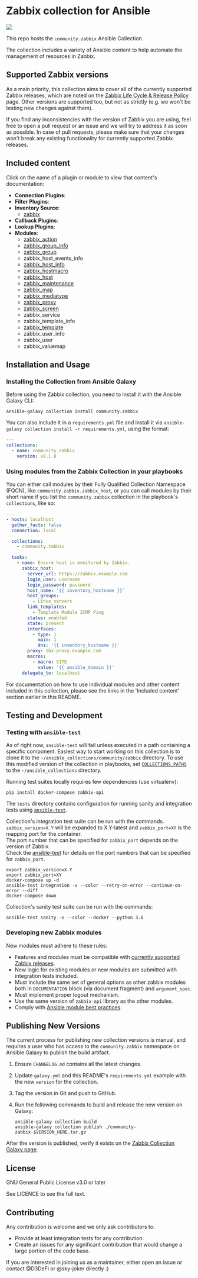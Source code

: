 # Zabbix collection for Ansible

![](https://github.com/ansible-collections/community.zabbix/workflows/CI/badge.svg)

This repo hosts the `community.zabbix` Ansible Collection.

The collection includes a variety of Ansible content to help automate the management of resources in Zabbix.

## Supported Zabbix versions

As a main priority, this collection aims to cover all of the currently supported Zabbix releases, which are noted on the [Zabbix Life Cycle & Release Policy](https://www.zabbix.com/life_cycle_and_release_policy) page.
Other versions are supported too, but not as strictly (e.g. we won't be testing new changes against them).

If you find any inconsistencies with the version of Zabbix you are using, feel free to open a pull request or an issue and we will try to address it as soon as possible.
In case of pull requests, please make sure that your changes won't break any existing functionality for currently supported Zabbix releases.

## Included content

Click on the name of a plugin or module to view that content's documentation:

  - **Connection Plugins**:
  - **Filter Plugins**:
  - **Inventory Source**:
    - [zabbix](https://github.com/ansible-collections/community.zabbix/blob/master/scripts/inventory/zabbix.py)
  - **Callback Plugins**:
  - **Lookup Plugins**:
  - **Modules**:
    - [zabbix\_action](https://docs.ansible.com/ansible/latest/modules/zabbix_action_module.html)
    - [zabbix\_group\_info](https://docs.ansible.com/ansible/latest/modules/zabbix_group_info_module.html)
    - [zabbix\_group](https://docs.ansible.com/ansible/latest/modules/zabbix_group_module.html)
    - zabbix\_host\_events\_info
    - [zabbix\_host\_info](https://docs.ansible.com/ansible/latest/modules/zabbix_host_info_module.html)
    - [zabbix\_hostmacro](https://docs.ansible.com/ansible/latest/modules/zabbix_hostmacro_module.html)
    - [zabbix\_host](https://docs.ansible.com/ansible/latest/modules/zabbix_host_module.html)
    - [zabbix\_maintenance](https://docs.ansible.com/ansible/latest/modules/zabbix_maintenance_module.html)
    - [zabbix\_map](https://docs.ansible.com/ansible/latest/modules/zabbix_map_module.html)
    - [zabbix\_mediatype](https://docs.ansible.com/ansible/latest/modules/zabbix_mediatype_module.html)
    - [zabbix\_proxy](https://docs.ansible.com/ansible/latest/modules/zabbix_proxy_module.html)
    - [zabbix\_screen](https://docs.ansible.com/ansible/latest/modules/zabbix_screen_module.html)
    - zabbix\_service
    - zabbix\_template\_info
    - [zabbix\_template](https://docs.ansible.com/ansible/latest/modules/zabbix_template_module.html)
    - zabbix\_user\_info
    - zabbix\_user
    - zabbix\_valuemap

## Installation and Usage

### Installing the Collection from Ansible Galaxy

Before using the Zabbix collection, you need to install it with the Ansible Galaxy CLI:

    ansible-galaxy collection install community.zabbix

You can also include it in a `requirements.yml` file and install it via `ansible-galaxy collection install -r requirements.yml`, using the format:

```yaml
---
collections:
  - name: community.zabbix
    version: v0.1.0
```

### Using modules from the Zabbix Collection in your playbooks

You can either call modules by their Fully Qualified Collection Namespace (FQCN), like `community.zabbix.zabbix_host`, or you can call modules by their short name if you list the `community.zabbix` collection in the playbook's `collections`, like so:

```yaml
---
- hosts: localhost
  gather_facts: false
  connection: local

  collections:
    - community.zabbix

  tasks:
    - name: Ensure host is monitored by Zabbix.
      zabbix_host:
        server_url: https://zabbix.example.com
        login_user: username
        login_password: password
        host_name: '{{ inventory_hostname }}'
        host_groups:
          - Linux servers
        link_templates:
          - Template Module ICMP Ping
        status: enabled
        state: present
        interfaces:
          - type: 1
            main: 1
            dns: '{{ inventory_hostname }}'
        proxy: zbx-proxy.example.com
        macros:
          - macro: SITE
            value: '{{ ansible_domain }}'
      delegate_to: localhost
```

For documentation on how to use individual modules and other content included in this collection, please see the links in the 'Included content' section earlier in this README.

## Testing and Development

### Testing with `ansible-test`

As of right now, `ansible-test` will fail unless executed in a path containing a specific component. Easiest way to start working on this collection is to clone it to the `~/ansible_collections/community/zabbix` directory. To use this modified version of the collection in playbooks, set [`COLLECTIONS_PATHS`](https://docs.ansible.com/ansible/latest/reference_appendices/config.html#collections-paths) to the `~/ansible_collections` directory.

Running test suites locally requires few dependencies (use virtualenv):

    pip install docker-compose zabbix-api

The `tests` directory contains configuration for running sanity and integration tests using [`ansible-test`](https://docs.ansible.com/ansible/latest/dev_guide/testing_integration.html).

Collection's integration test suite can be run with the commands.  
`zabbix_version=X.Y` will be expanded to X.Y-latest and `zabbix_port=XY` is the mapping port for the container.  
The port number that can be specified for `zabbix_port` depends on the version of Zabbix.  
Check the [ansible-test](https://github.com/ansible-collections/community.zabbix/blob/master/.github/workflows/ansible-test.yml) for details on the port numbers that can be specified for `zabbix_port`.

    export zabbix_version=X.Y
    export zabbix_port=XY
    docker-compose up -d
    ansible-test integration -v --color --retry-on-error --continue-on-error --diff
    docker-compose down

Collection's sanity test suite can be run with the commands:

    ansible-test sanity -v --color --docker --python 3.6

### Developing new Zabbix modules

New modules must adhere to these rules:

* Features and modules must be compatible with [currently supported Zabbix releases](https://www.zabbix.com/life_cycle_and_release_policy).
* New logic for existing modules or new modules are submitted with integration tests included.
* Must include the same set of general options as other zabbix modules both in `DOCUMENTATION` block (via document fragment) and `argument_spec`.
* Must implement proper logout mechanism.
* Use the same version of `zabbix-api` library as the other modules.
* Comply with [Ansible module best practices](https://docs.ansible.com/ansible/devel/dev_guide/developing_modules_best_practices.html).

## Publishing New Versions

The current process for publishing new collection versions is manual, and requires a user who has access to the `community.zabbix` namespace on Ansible Galaxy to publish the build artifact.

  1. Ensure `CHANGELOG.md` contains all the latest changes.
  2. Update `galaxy.yml` and this README's `requirements.yml` example with the new `version` for the collection.
  3. Tag the version in Git and push to GitHub.
  4. Run the following commands to build and release the new version on Galaxy:

     ```
     ansible-galaxy collection build
     ansible-galaxy collection publish ./community-zabbix-$VERSION_HERE.tar.gz
     ```

After the version is published, verify it exists on the [Zabbix Collection Galaxy page](https://galaxy.ansible.com/community/zabbix).

## License

GNU General Public License v3.0 or later

See LICENCE to see the full text.

## Contributing

Any contribution is welcome and we only ask contributors to:

* Provide at least integration tests for any contribution.
* Create an issues for any significant contribution that would change a large portion of the code base.

If you are interested in joining us as a maintainer, either open an issue or contact @D3DeFi or @sky-joker directly :)
